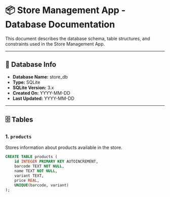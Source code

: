 # 📦 Store Management App - Database Documentation

This document describes the database schema, table structures, and constraints used in the Store Management App.

---

## 📂 Database Info
- **Database Name:** store_db
- **Type:** SQLite
- **SQLite Version:** 3.x
- **Created On:** YYYY-MM-DD
- **Last Updated:** YYYY-MM-DD

---

## 🗄 Tables

### 1. `products`
Stores information about products available in the store.

```sql
CREATE TABLE products (
    id INTEGER PRIMARY KEY AUTOINCREMENT,
    barcode TEXT NOT NULL,
    name TEXT NOT NULL,
    variant TEXT,
    price REAL,
    UNIQUE(barcode, variant)
);
